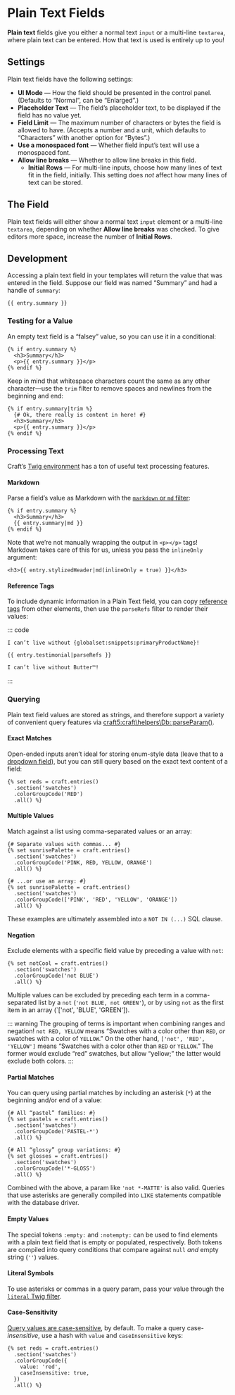 # Plain Text Fields

**Plain text** fields give you either a normal text `input` or a multi-line `textarea`, where plain text can be entered. How that text is used is entirely up to you!

<!-- more -->

## Settings

Plain text fields have the following settings:

- **UI Mode** — How the field should be presented in the control panel. (Defaults to “Normal”, can be “Enlarged”.)
- **Placeholder Text** — The field’s placeholder text, to be displayed if the field has no value yet.
- **Field Limit** — The maximum number of characters or bytes the field is allowed to have. (Accepts a number and a unit, which defaults to “Characters” with another option for “Bytes”.)
- **Use a monospaced font** — Whether field input’s text will use a monospaced font.
- **Allow line breaks** — Whether to allow line breaks in this field.
  - **Initial Rows** — For multi-line inputs, choose how many lines of text fit in the field, initially. This setting does _not_ affect how many lines of text can be stored.

## The Field

Plain text fields will either show a normal text `input` element or a multi-line `textarea`, depending on whether **Allow line breaks** was checked. To give editors more space, increase the number of **Initial Rows**.

## Development

Accessing a plain text field in your templates will return the value that was entered in the field. Suppose our field was named “Summary” and had a handle of `summary`:

```twig
{{ entry.summary }}
```

### Testing for a Value

An empty text field is a “falsey” value, so you can use it in a conditional:

```twig
{% if entry.summary %}
  <h3>Summary</h3>
  <p>{{ entry.summary }}</p>
{% endif %}
```

Keep in mind that whitespace characters count the same as any other character—use the `trim` filter to remove spaces and newlines from the beginning and end:

```twig{1}
{% if entry.summary|trim %}
  {# Ok, there really is content in here! #}
  <h3>Summary</h3>
  <p>{{ entry.summary }}</p>
{% endif %}
```

### Processing Text

Craft’s [Twig environment](../../development/twig.md) has a ton of useful text processing features.

#### Markdown

Parse a field’s value as Markdown with the [`markdown` or `md` filter](../twig/filters.md#markdown-or-md):

```twig{3}
{% if entry.summary %}
  <h3>Summary</h3>
  {{ entry.summary|md }}
{% endif %}
```

Note that we’re not manually wrapping the output in `<p></p>` tags! Markdown takes care of this for us, unless you pass the `inlineOnly` argument:

```twig
<h3>{{ entry.stylizedHeader|md(inlineOnly = true) }}</h3>
```

#### Reference Tags

To include dynamic information in a Plain Text field, you can copy [reference tags](../../system/reference-tags.md) from other elements, then use the `parseRefs` filter to render their values:

::: code
``` Field Value
I can’t live without {globalset:snippets:primaryProductName}!
```
```twig Template
{{ entry.testimonial|parseRefs }}
```
```html Output
I can’t live without Butter™!
```
:::

### Querying

Plain text field values are stored as strings, and therefore support a variety of convenient query features via <craft5:craft\helpers\Db::parseParam()>.

#### Exact Matches

Open-ended inputs aren’t ideal for storing enum-style data (leave that to a [dropdown field](dropdown.md)), but you can still query based on the exact text content of a field:

```twig{3}
{% set reds = craft.entries()
  .section('swatches')
  .colorGroupCode('RED')
  .all() %}
```

#### Multiple Values

Match against a list using comma-separated values or an array:

```twig
{# Separate values with commas... #}
{% set sunrisePalette = craft.entries()
  .section('swatches')
  .colorGroupCode('PINK, RED, YELLOW, ORANGE')
  .all() %}

{# ...or use an array: #}
{% set sunrisePalette = craft.entries()
  .section('swatches')
  .colorGroupCode(['PINK', 'RED', 'YELLOW', 'ORANGE'])
  .all() %}
```

These examples are ultimately assembled into a `NOT IN (...)` SQL clause.

#### Negation

Exclude elements with a specific field value by preceding a value with `not`:

```twig
{% set notCool = craft.entries()
  .section('swatches')
  .colorGroupCode('not BLUE')
  .all() %}
```

Multiple values can be excluded by preceding each term in a comma-separated list by a `not` (`'not BLUE, not GREEN'`), or by using `not` as the first item in an array (`['not', 'BLUE', 'GREEN']).

::: warning
The grouping of terms is important when combining ranges and negation! `not RED, YELLOW` means “Swatches with a color other than `RED`, _or_ swatches with a color of `YELLOW`.” On the other hand, `['not', 'RED', 'YELLOW']` means “Swatches with a color other than `RED` or `YELLOW`.” The former would exclude “red” swatches, but allow “yellow;” the latter would exclude both colors.
:::

#### Partial Matches

You can query using partial matches by including an asterisk (`*`) at the beginning and/or end of a value:

```twig
{# All “pastel” families: #}
{% set pastels = craft.entries()
  .section('swatches')
  .colorGroupCode('PASTEL-*')
  .all() %}

{# All “glossy” group variations: #}
{% set glosses = craft.entries()
  .section('swatches')
  .colorGroupCode('*-GLOSS')
  .all() %}
```

Combined with the above, a param like `'not *-MATTE'` is also valid. Queries that use asterisks are generally compiled into `LIKE` statements compatible with the database driver.

#### Empty Values

The special tokens `:empty:` and `:notempty:` can be used to find elements with a plain text field that is empty or populated, respectively. Both tokens are compiled into query conditions that compare against `null` _and_ empty string (`''`) values.

#### Literal Symbols

To use asterisks or commas in a query param, pass your value through the [`literal` Twig filter](../twig/filters.md#literal).

#### Case-Sensitivity

[Query values are case-sensitive](../../development/element-queries.md#case-sensitivity), by default. To make a query case-_insensitive_, use a hash with `value` and `caseInsensitive` keys:

```twig{3-6}
{% set reds = craft.entries()
  .section('swatches')
  .colorGroupCode({
    value: 'red',
    caseInsensitive: true,
  })
  .all() %}
```
